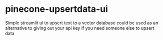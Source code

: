 # pinecone-upsertdata-ui
Simple streamlit ui to upsert text to a vector database could be used as an alternative to giving out your api key if you need someone else to upsert data

